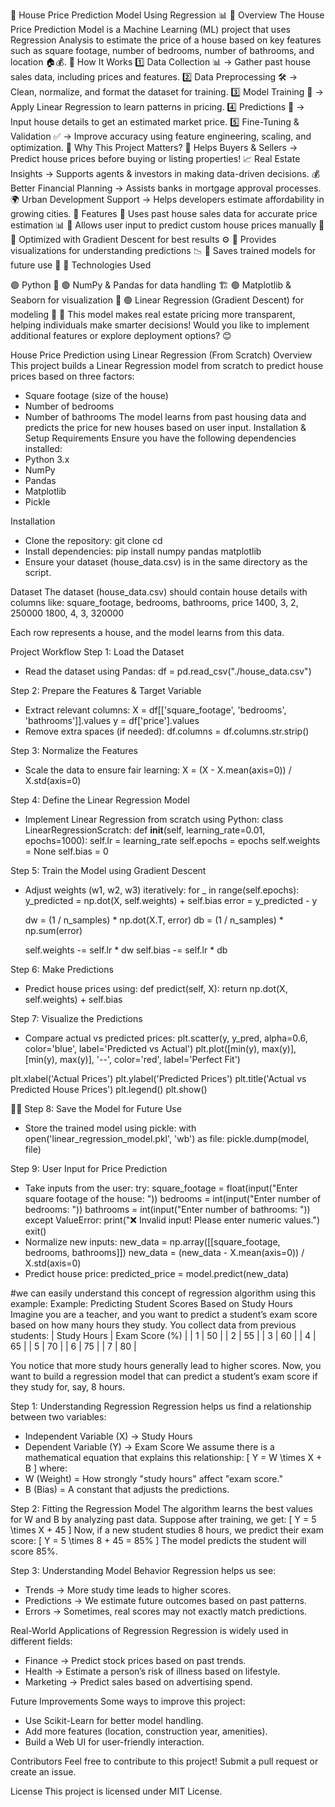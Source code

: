 🏡 House Price Prediction Model Using Regression 📊
🔹 Overview
The House Price Prediction Model is a Machine Learning (ML) project that uses Regression Analysis to estimate the price of a house based on key features such as square footage, number of bedrooms, number of bathrooms, and location 🏠💰.
🔹 How It Works
1️⃣ Data Collection 📊 → Gather past house sales data, including prices and features.
2️⃣ Data Preprocessing 🛠️ → Clean, normalize, and format the dataset for training.
3️⃣ Model Training 🎯 → Apply Linear Regression to learn patterns in pricing.
4️⃣ Predictions 🤖 → Input house details to get an estimated market price.
5️⃣ Fine-Tuning & Validation ✅ → Improve accuracy using feature engineering, scaling, and optimization.
🔹 Why This Project Matters?
🏡 Helps Buyers & Sellers → Predict house prices before buying or listing properties!
📈 Real Estate Insights → Supports agents & investors in making data-driven decisions.
💰 Better Financial Planning → Assists banks in mortgage approval processes.
🌍 Urban Development Support → Helps developers estimate affordability in growing cities.
🔹 Features
🔹 Uses past house sales data for accurate price estimation 📊
🔹 Allows user input to predict custom house prices manually 🎤
🔹 Optimized with Gradient Descent for best results ⚙️
🔹 Provides visualizations for understanding predictions 📉
🔹 Saves trained models for future use 🔄
🔹 Technologies Used

🟢 Python 🐍
🟢 NumPy & Pandas for data handling 🏗️
🟢 Matplotlib & Seaborn for visualization 🎨
🟢 Linear Regression (Gradient Descent) for modeling 📐
🚀 This model makes real estate pricing more transparent, helping individuals make smarter decisions! Would you like to implement additional features or explore deployment options? 😊



House Price Prediction using Linear Regression (From Scratch)
Overview
This project builds a Linear Regression model from scratch to predict house prices based on three factors:
- Square footage (size of the house)
- Number of bedrooms
- Number of bathrooms
The model learns from past housing data and predicts the price for new houses based on user input.
Installation & Setup
Requirements
Ensure you have the following dependencies installed:
- Python 3.x
- NumPy
- Pandas
- Matplotlib
- Pickle

Installation
- Clone the repository:
git clone <your-repo-link>
cd <your-repo-name>
- Install dependencies:
pip install numpy pandas matplotlib
- Ensure your dataset (house_data.csv) is in the same directory as the script.

Dataset
The dataset (house_data.csv) should contain house details with columns like:
square_footage, bedrooms, bathrooms, price
1400, 3, 2, 250000
1800, 4, 3, 320000


Each row represents a house, and the model learns from this data.

Project Workflow
Step 1: Load the Dataset
- Read the dataset using Pandas:
df = pd.read_csv("./house_data.csv")


Step 2: Prepare the Features & Target Variable
- Extract relevant columns:
X = df[['square_footage', 'bedrooms', 'bathrooms']].values
y = df['price'].values
- Remove extra spaces (if needed):
df.columns = df.columns.str.strip()


Step 3: Normalize the Features
- Scale the data to ensure fair learning:
X = (X - X.mean(axis=0)) / X.std(axis=0)


Step 4: Define the Linear Regression Model
- Implement Linear Regression from scratch using Python:
class LinearRegressionScratch:
     def __init__(self, learning_rate=0.01, epochs=1000):
         self.lr = learning_rate
         self.epochs = epochs
         self.weights = None
         self.bias = 0


Step 5: Train the Model using Gradient Descent
- Adjust weights (w1, w2, w3) iteratively:
for _ in range(self.epochs):
     y_predicted = np.dot(X, self.weights) + self.bias
     error = y_predicted - y

     dw = (1 / n_samples) * np.dot(X.T, error)
     db = (1 / n_samples) * np.sum(error)

     self.weights -= self.lr * dw
     self.bias -= self.lr * db


Step 6: Make Predictions
- Predict house prices using:
def predict(self, X):
     return np.dot(X, self.weights) + self.bias


Step 7: Visualize the Predictions
- Compare actual vs predicted prices:
plt.scatter(y, y_pred, alpha=0.6, color='blue', label='Predicted vs Actual')
plt.plot([min(y), max(y)], [min(y), max(y)], '--', color='red', label='Perfect Fit')

plt.xlabel('Actual Prices')
plt.ylabel('Predicted Prices')
plt.title('Actual vs Predicted House Prices')
plt.legend()
plt.show()


Step 8: Save the Model for Future Use
- Store the trained model using pickle:
with open('linear_regression_model.pkl', 'wb') as file:
     pickle.dump(model, file)


Step 9: User Input for Price Prediction
- Take inputs from the user:
try:
     square_footage = float(input("Enter square footage of the house: "))
     bedrooms = int(input("Enter number of bedrooms: "))
     bathrooms = int(input("Enter number of bathrooms: "))
except ValueError:
     print("❌ Invalid input! Please enter numeric values.")
     exit()
- Normalize new inputs:
new_data = np.array([[square_footage, bedrooms, bathrooms]])
new_data = (new_data - X.mean(axis=0)) / X.std(axis=0)
- Predict house price:
predicted_price = model.predict(new_data)


#we can easily understand this concept of regression algorithm using this example:
Example: Predicting Student Scores Based on Study Hours
Imagine you are a teacher, and you want to predict a student’s exam score based on how many hours they study. You collect data from previous students:
| Study Hours | Exam Score (%) | 
| 1 | 50 | 
| 2 | 55 | 
| 3 | 60 | 
| 4 | 65 | 
| 5 | 70 | 
| 6 | 75 | 
| 7 | 80 | 


You notice that more study hours generally lead to higher scores. Now, you want to build a regression model that can predict a student’s exam score if they study for, say, 8 hours.

Step 1: Understanding Regression
Regression helps us find a relationship between two variables:
- Independent Variable (X) → Study Hours
- Dependent Variable (Y) → Exam Score
We assume there is a mathematical equation that explains this relationship: [ Y = W \times X + B ] where:
- W (Weight) = How strongly "study hours" affect "exam score."
- B (Bias) = A constant that adjusts the predictions.

Step 2: Fitting the Regression Model
The algorithm learns the best values for W and B by analyzing past data. Suppose after training, we get: [ Y = 5 \times X + 45 ] Now, if a new student studies 8 hours, we predict their exam score: [ Y = 5 \times 8 + 45 = 85% ] The model predicts the student will score 85%.

Step 3: Understanding Model Behavior
Regression helps us see:
- Trends → More study time leads to higher scores.
- Predictions → We estimate future outcomes based on past patterns.
- Errors → Sometimes, real scores may not exactly match predictions.

Real-World Applications of Regression
Regression is widely used in different fields:
- Finance → Predict stock prices based on past trends.
- Health → Estimate a person’s risk of illness based on lifestyle.
- Marketing → Predict sales based on advertising spend.



Future Improvements
Some ways to improve this project:
- Use Scikit-Learn for better model handling.
- Add more features (location, construction year, amenities).
- Build a Web UI for user-friendly interaction.

Contributors
Feel free to contribute to this project! Submit a pull request or create an issue.

License
This project is licensed under MIT License.

